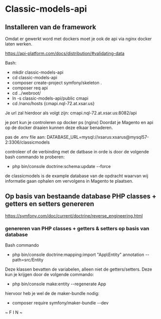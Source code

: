 # Classic-models-api

## Installeren van de framework
Omdat er gewerkt word met dockers moet je ook de api via nginx docker laten werken.

https://api-platform.com/docs/distribution/#validating-data

Bash:
* mkdir classic-models-api
* cd classic-models-api
* composer create-project symfony/skeleton .
* composer req api
* cd ../webroot/
* ln -s classic-models-api/public cmapi
* cd /nano/hosts {cmapi.nql-72.at.xsar.us}

Je url zal hierdoor als volgt zijn:
cmapi.nql-72.at.xsar.us:8082/api

je port kun je controleren op docker ps (nginx)
Doordat je Magento en  api op de docker draaien kunnen deze elkaar benaderen.

pas de .env file aan:
DATABASE_URL=mysql://xsarus:xsarus@mysql57-2:3306/classicmodels

controleer of de verbinding met de datbase in orde is door de volgende bash commando te proberen:

* php bin/console doctrine:schema:update --force

de classicmodels is de example database van de opdracht waarvan wij informatie gaan ophalen om vervolgens in Magento te plaatsen.

## Op basis van bestaande database PHP classes + getters en setters genereren
https://symfony.com/doc/current/doctrine/reverse_engineering.html

### genereren van PHP classes + getters & setters op basis van database

Bash commando
* php bin/console doctrine:mapping:import "App\Entity" annotation --path=src/Entity

Deze klassen bevatten de variabelen, alleen niet de getters/setters. Deze kun je krijgen door de volgende commando:
* php bin/console make:entity --regenerate App 

hiervoor heb je wel de de maker-bundle nodig:
* composer require symfony/maker-bundle --dev



~ F I N ~